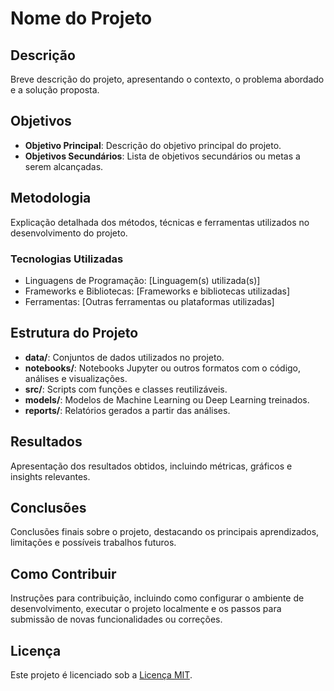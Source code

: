 # Nome do Projeto

## Descrição

Breve descrição do projeto, apresentando o contexto, o problema abordado e a solução proposta.

## Objetivos

- **Objetivo Principal**: Descrição do objetivo principal do projeto.
- **Objetivos Secundários**: Lista de objetivos secundários ou metas a serem alcançadas.

## Metodologia

Explicação detalhada dos métodos, técnicas e ferramentas utilizados no desenvolvimento do projeto.

### Tecnologias Utilizadas

- Linguagens de Programação: [Linguagem(s) utilizada(s)]
- Frameworks e Bibliotecas: [Frameworks e bibliotecas utilizadas]
- Ferramentas: [Outras ferramentas ou plataformas utilizadas]

## Estrutura do Projeto

- **data/**: Conjuntos de dados utilizados no projeto.
- **notebooks/**: Notebooks Jupyter ou outros formatos com o código, análises e visualizações.
- **src/**: Scripts com funções e classes reutilizáveis.
- **models/**: Modelos de Machine Learning ou Deep Learning treinados.
- **reports/**: Relatórios gerados a partir das análises.

## Resultados

Apresentação dos resultados obtidos, incluindo métricas, gráficos e insights relevantes.

## Conclusões

Conclusões finais sobre o projeto, destacando os principais aprendizados, limitações e possíveis trabalhos futuros.

## Como Contribuir

Instruções para contribuição, incluindo como configurar o ambiente de desenvolvimento, executar o projeto localmente e os passos para submissão de novas funcionalidades ou correções.

## Licença

Este projeto é licenciado sob a [Licença MIT](LICENSE).
